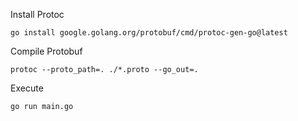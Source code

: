 Install Protoc

`go install google.golang.org/protobuf/cmd/protoc-gen-go@latest`

Compile Protobuf

`protoc --proto_path=. ./*.proto --go_out=.`

Execute

`go run main.go`
